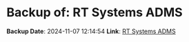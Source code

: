 # Backup of: RT Systems ADMS

**Backup Date**: 2024-11-07 12:14:54
**Link**: [RT Systems ADMS](https://przemienniki.net/export/adms.csv)
